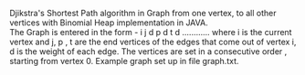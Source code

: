 Djikstra's Shortest Path algorithm  in Graph from one vertex, to all other vertices with  Binomial Heap implementation in JAVA. 
</br>
The Graph is entered in the form - i j d p d t d ............
where i is the current vertex and j, p , t are the end vertices of the edges that come out of vertex i, d is the weight of each edge.
The vertices are set in a consecutive order , starting from  vertex 0. Example graph set up in file graph.txt. 